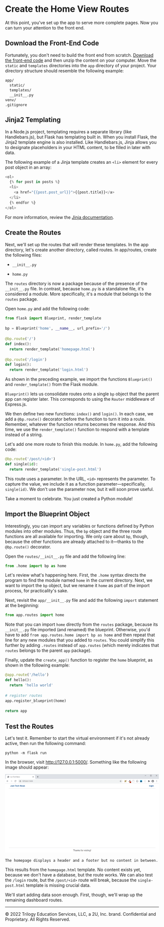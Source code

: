 # Create the Home View Routes

At this point, you've set up the app to serve more complete pages. Now you can turn your attention to the front end.

## Download the Front-End Code

Fortunately, you don't need to build the front end from scratch. [Download the front-end code](https://static-fullstack-bootcamp.s3-us-west-1.amazonaws.com/continuation-courses/python/python-templates.zip) and then unzip the content on your computer. Move the `static` and `templates` directories into the `app` directory of your project. Your directory structure should resemble the following example:

```
app/
  static/
  templates/
  __init__.py
venv/
.gitignore
```

## Jinja2 Templating

In a Node.js project, templating requires a separate library (like Handlebars.js), but Flask has templating built in. When you install Flask, the Jinja2 template engine is also installed. Like Handlebars.js, Jinja allows you to designate placeholders in your HTML content, to be filled in later with data.

The following example of a Jinja template creates an `<li>` element for every post object in an array:

```python
<ol>
  {% for post in posts %}
  <li>
    <a href="{{post.post_url}}">{{post.title}}</a>
  </li>
  {% endfor %}
</ol>
```

For more information, review the [Jinja documentation](https://jinja.palletsprojects.com/en/2.11.x/).

## Create the Routes

Next, we'll set up the routes that will render these templates. In the app directory, let's create another directory, called routes. In app/routes, create the following files:

* `__init__.py`

* `home.py`

The `routes` directory is now a package because of the presence of the `__init__.py` file. In contrast, because `home.py` is a standalone file, it's considered a module. More specifically, it's a module that belongs to the `routes` package.

Open `home.py` and add the following code:

```python
from flask import Blueprint, render_template

bp = Blueprint('home', __name__, url_prefix='/')

@bp.route('/')
def index():
  return render_template('homepage.html')

@bp.route('/login')
def login():
  return render_template('login.html')
```

As shown in the preceding example, we import the functions `Blueprint()` and `render_template()` from the Flask module.

`Blueprint()` lets us consolidate routes onto a single `bp` object that the parent app can register later. This corresponds to using the `Router` middleware of Express.js.

We then define two new functions: `index()` and `login()`. In each case, we add a `@bp.route()` decorator before the function to turn it into a route. Remember, whatever the function returns becomes the response. And this time, we use the `render_template()` function to respond with a template instead of a string.

Let's add one more route to finish this module. In `home.py`, add the following code:

```python
@bp.route('/post/<id>')
def single(id):
  return render_template('single-post.html')
```

This route uses a parameter. In the URL, `<id>` represents the parameter. To capture the value, we include it as a function parameter—specifically, `single(id)`. We don't use the parameter now, but it will soon prove useful.

Take a moment to celebrate. You just created a Python module!

## Import the Blueprint Object

Interestingly, you can import any variables or functions defined by Python modules into other modules. Thus, the `bp` object and the three route functions are all available for importing. We only care about `bp`, though, because the other functions are already attached to it—thanks to the `@bp.route()` decorator.

Open the `routes/__init__.py` file and add the following line:

``` python
from .home import bp as home
```

Let's review what's happening here. First, the `.home` syntax directs the program to find the module named `home` in the current directory. Next, we want to import the `bp` object, but we rename it `home` as part of the import process, for practicality's sake.

Next, revisit the `app/__init__.py` file and add the following `import` statement at the beginning:

```python
from app.routes import home
```

Note that you can import `home` directly from the `routes` package, because its `__init__.py` file imported (and renamed) the blueprint. Otherwise, you'd have to add `from app.routes.home import bp as home` and then repeat that line for any new modules that you added to `routes`. You could simplify this further by adding `.routes` instead of `app.routes` (which merely indicates that `routes` belongs to the parent `app` package).

Finally, update the `create_app()` function to register the `home` blueprint, as shown in the following example:

```python
@app.route('/hello')
def hello():
  return 'hello world'

# register routes
app.register_blueprint(home)

return app
```

## Test the Routes

Let's test it. Remember to start the virtual environment if it's not already active, then run the following command:

```
python -m flask run
```

In the browser, visit http://127.0.0.1:5000/. Something like the following image should appear:

![](../Images/200-homepage-preview%20(1).png)

```
The homepage displays a header and a footer but no content in between.
```

This results from the `homepage.html` template. No content exists yet, because we don't have a database, but the route works. We can also test the `/login` route, but the `/post/<id>` route will break, because the `single-post.html` template is missing crucial data.

We'll start adding data soon enough. First, though, we'll wrap up the remaining dashboard routes.

---
© 2022 Trilogy Education Services, LLC, a 2U, Inc. brand. Confidential and Proprietary. All Rights Reserved.

